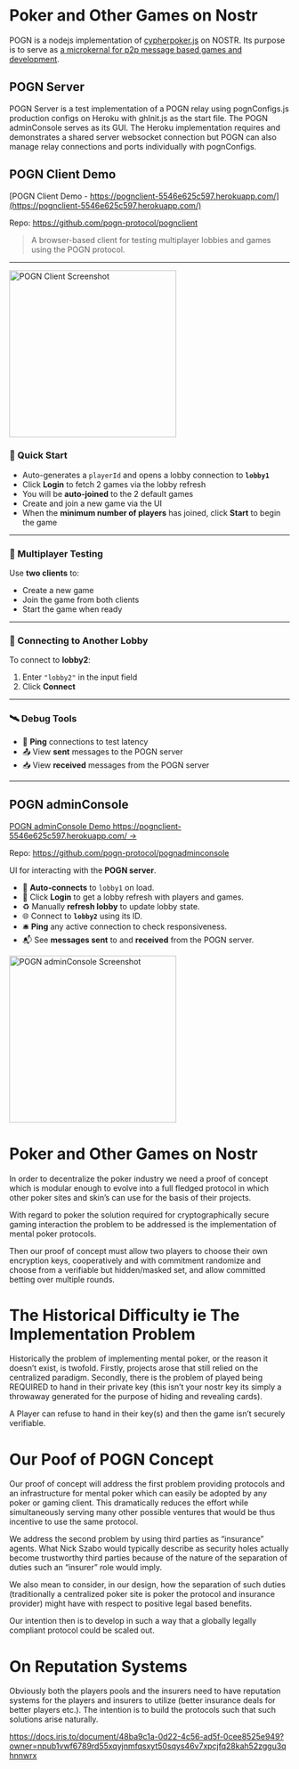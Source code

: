 # Poker and Other Games on Nostr

POGN is a nodejs implementation of [cypherpoker.js](https://github.com/monicanagent/cypherpoker.js) on NOSTR.  Its purpose is to serve as [a microkernal for p2p message based games and development](https://medium.com/p/4f2a40e62656).

## POGN Server
POGN Server is a test implementation of a POGN relay using pognConfigs.js production configs on Heroku with ghInit.js as the start file. The POGN adminConsole serves as its GUI. The Heroku implementation requires and demonstrates a shared server websocket connection but POGN can also manage relay connections and ports individually with pognConfigs.

## POGN Client Demo
[POGN Client Demo - https://pognclient-5546e625c597.herokuapp.com/](https://pognclient-5546e625c597.herokuapp.com/)

Repo: https://github.com/pogn-protocol/pognclient

> A browser-based client for testing multiplayer lobbies and games using the POGN protocol.

---

<img src="https://github.com/user-attachments/assets/fc3f740c-3374-44b5-9ead-4375bd5e9095" alt="POGN Client Screenshot" width="300"/>

### 🔹 Quick Start

- Auto-generates a `playerId` and opens a lobby connection to **`lobby1`**
- Click **Login** to fetch 2 games via the lobby refresh
- You will be **auto-joined** to the 2 default games
- Create and join a new game via the UI
- When the **minimum number of players** has joined, click **Start** to begin the game

---

### 🔸 Multiplayer Testing

Use **two clients** to:
- Create a new game
- Join the game from both clients
- Start the game when ready

---

### 🔁 Connecting to Another Lobby

To connect to **lobby2**:
1. Enter `"lobby2"` in the input field
2. Click **Connect**

---

### 🛰️ Debug Tools

- 🔁 **Ping** connections to test latency
- 📤 View **sent** messages to the POGN server
- 📥 View **received** messages from the POGN server

---

## POGN adminConsole
[POGN adminConsole Demo https://pognclient-5546e625c597.herokuapp.com/ →](https://pognclient-5546e625c597.herokuapp.com/)

Repo: https://github.com/pogn-protocol/pognadminconsole

UI for interacting with the **POGN server**.

- 🔌 **Auto-connects** to `lobby1` on load.
- 👤 Click **Login** to get a lobby refresh with players and games.
- ♻️ Manually **refresh lobby** to update lobby state.
- 🌐 Connect to **`lobby2`** using its ID.
- 🛎️ **Ping** any active connection to check responsiveness.
- 📬 See **messages sent** to and **received** from the POGN server.


<img src="https://github.com/user-attachments/assets/2c596a8c-5381-45f9-a66e-e64d6fa011c3" alt="POGN adminConsole Screenshot" width="300"/>

# Poker and Other Games on Nostr

In order to decentralize the poker industry we need a proof of concept which is modular enough to evolve into a full fledged protocol in which other poker sites and skin’s can use for the basis of their projects.

With regard to poker the solution required for cryptographically secure gaming interaction the problem to be addressed is the implementation of mental poker protocols.

Then our proof of concept must allow two players to choose their own encryption keys, cooperatively and with commitment randomize and choose from a verifiable but hidden/masked set, and allow committed betting over multiple rounds.

# The Historical Difficulty ie The Implementation Problem

Historically the problem of implementing mental poker, or the reason it doesn’t exist, is twofold. Firstly, projects arose that still relied on the centralized paradigm. Secondly, there is the problem of played being REQUIRED to hand in their private key (this isn’t your nostr key its simply a throwaway generated for the purpose of hiding and revealing cards).

A Player can refuse to hand in their key(s) and then the game isn’t securely verifiable.

# Our Poof of POGN Concept

Our proof of concept will address the first problem providing protocols and an infrastructure for mental poker which can easily be adopted by any poker or gaming client. This dramatically reduces the effort while simultaneously serving many other possible ventures that would be thus incentive to use the same protocol.

We address the second problem by using third parties as “insurance” agents. What Nick Szabo would typically describe as security holes actually become trustworthy third parties because of the nature of the separation of duties such an “insurer” role would imply.

We also mean to consider, in our design, how the separation of such duties (traditionally a centralized poker site is poker the protocol and insurance provider) might have with respect to positive legal based benefits.

Our intention then is to develop in such a way that a globally legally compliant protocol could be scaled out.

# On Reputation Systems

Obviously both the players pools and the insurers need to have reputation systems for the players and insurers to utilize (better insurance deals for better players etc.). The intention is to build the protocols such that such solutions arise naturally.

https://docs.iris.to/document/48ba9c1a-0d22-4c56-ad5f-0cee8525e949?owner=npub1vwf6789rd55xqyjnmfqsxyt50sqys46v7xpcjfq28kah52zggu3qhnnwrx
